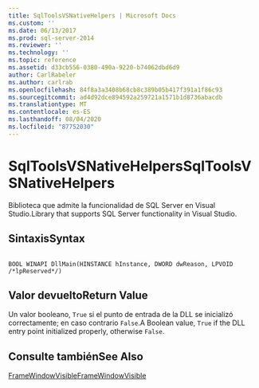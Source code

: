 ```yaml
---
title: SqlToolsVSNativeHelpers | Microsoft Docs
ms.custom: ''
ms.date: 06/13/2017
ms.prod: sql-server-2014
ms.reviewer: ''
ms.technology: ''
ms.topic: reference
ms.assetid: d33cb556-0380-490a-9220-b74062dbd6d9
author: CarlRabeler
ms.author: carlrab
ms.openlocfilehash: 84f8a3a3408b68cb8c389b05b417f391a1f86c93
ms.sourcegitcommit: ad4d92dce894592a259721a1571b1d8736abacdb
ms.translationtype: MT
ms.contentlocale: es-ES
ms.lasthandoff: 08/04/2020
ms.locfileid: "87752030"
---
```

# <a name="sqltoolsvsnativehelpers"></a><span data-ttu-id="d383f-102">SqlToolsVSNativeHelpers</span><span class="sxs-lookup"><span data-stu-id="d383f-102">SqlToolsVSNativeHelpers</span></span>
  <span data-ttu-id="d383f-103">Biblioteca que admite la funcionalidad de SQL Server en Visual Studio.</span><span class="sxs-lookup"><span data-stu-id="d383f-103">Library that supports SQL Server functionality in Visual Studio.</span></span>  
  
## <a name="syntax"></a><span data-ttu-id="d383f-104">Sintaxis</span><span class="sxs-lookup"><span data-stu-id="d383f-104">Syntax</span></span>  
  
```  
  
BOOL WINAPI DllMain(HINSTANCE hInstance, DWORD dwReason, LPVOID /*lpReserved*/)  
```  
  
## <a name="return-value"></a><span data-ttu-id="d383f-105">Valor devuelto</span><span class="sxs-lookup"><span data-stu-id="d383f-105">Return Value</span></span>  
 <span data-ttu-id="d383f-106">Un valor booleano, `True` si el punto de entrada de la DLL se inicializó correctamente; en caso contrario `False`.</span><span class="sxs-lookup"><span data-stu-id="d383f-106">A Boolean value, `True` if the DLL entry point initialized properly, otherwise `False`.</span></span>  
  
## <a name="see-also"></a><span data-ttu-id="d383f-107">Consulte también</span><span class="sxs-lookup"><span data-stu-id="d383f-107">See Also</span></span>  
 [<span data-ttu-id="d383f-108">FrameWindowVisible</span><span class="sxs-lookup"><span data-stu-id="d383f-108">FrameWindowVisible</span></span>](sqltoolsvsnativehelpers-framewindowvisible.md)  
  
  
